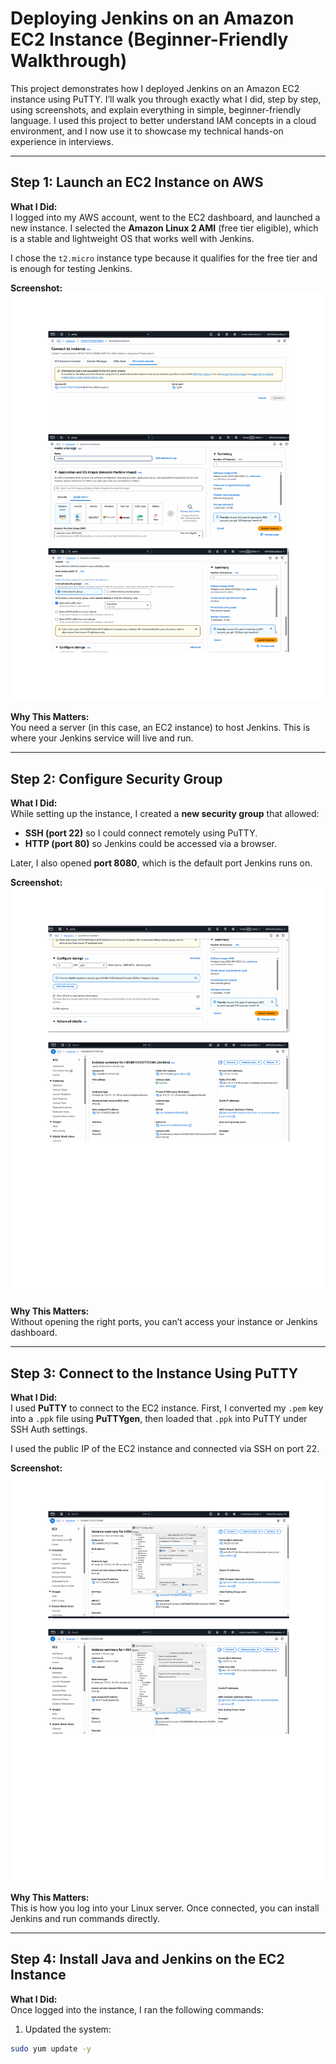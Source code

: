 # Deploying Jenkins on an Amazon EC2 Instance (Beginner-Friendly Walkthrough)

This project demonstrates how I deployed Jenkins on an Amazon EC2 instance using PuTTY. I’ll walk you through exactly what I did, step by step, using screenshots, and explain everything in simple, beginner-friendly language. I used this project to better understand IAM concepts in a cloud environment, and I now use it to showcase my technical hands-on experience in interviews.

---

## Step 1: Launch an EC2 Instance on AWS

**What I Did:**  
I logged into my AWS account, went to the EC2 dashboard, and launched a new instance. I selected the **Amazon Linux 2 AMI** (free tier eligible), which is a stable and lightweight OS that works well with Jenkins.

I chose the `t2.micro` instance type because it qualifies for the free tier and is enough for testing Jenkins.

**Screenshot:**  
![EC2 Instance Launch](jenkins_step_1.png)

**Why This Matters:**  
You need a server (in this case, an EC2 instance) to host Jenkins. This is where your Jenkins service will live and run.

---

## Step 2: Configure Security Group

**What I Did:**  
While setting up the instance, I created a **new security group** that allowed:
- **SSH (port 22)** so I could connect remotely using PuTTY.
- **HTTP (port 80)** so Jenkins could be accessed via a browser.

Later, I also opened **port 8080**, which is the default port Jenkins runs on.

**Screenshot:**  
![Security Group Configuration](jenkins_step_2.png)

**Why This Matters:**  
Without opening the right ports, you can’t access your instance or Jenkins dashboard.

---

## Step 3: Connect to the Instance Using PuTTY

**What I Did:**  
I used **PuTTY** to connect to the EC2 instance. First, I converted my `.pem` key into a `.ppk` file using **PuTTYgen**, then loaded that `.ppk` into PuTTY under SSH Auth settings.

I used the public IP of the EC2 instance and connected via SSH on port 22.

**Screenshot:**  
![PuTTY SSH Setup](jenkins_step_3.png)

**Why This Matters:**  
This is how you log into your Linux server. Once connected, you can install Jenkins and run commands directly.

---

## Step 4: Install Java and Jenkins on the EC2 Instance

**What I Did:**  
Once logged into the instance, I ran the following commands:

1. Updated the system:
```bash
sudo yum update -y
